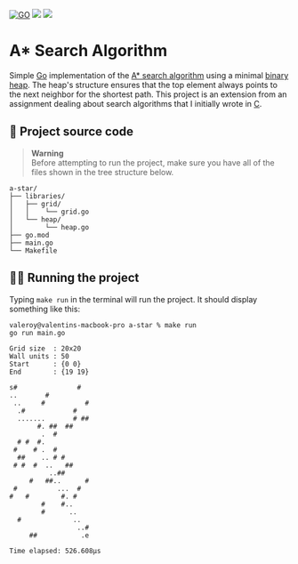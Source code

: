 [![GO](https://img.shields.io/badge/Go-1.18.2-lightgrey.svg?logo=go)](https://go.dev) ![](https://img.shields.io/badge/License-MIT-blue.svg) ![](https://img.shields.io/badge/Build-Passing-limegreen.svg)

# A* Search Algorithm

Simple [Go](https://go.dev/) implementation of the [A* search algorithm](https://en.wikipedia.org/wiki/A*_search_algorithm) using a minimal [binary heap](https://en.wikipedia.org/wiki/Binary_heap). The heap's structure ensures that the top element always points to the next neighbor for the shortest path. This project is an extension from an assignment dealing about search algorithms that I initially wrote in [C](https://en.wikipedia.org/wiki/C_(programming_language)).

## 🌱 Project source code

> **Warning**<br>
> Before attempting to run the project, make sure you have all of the files shown in the tree structure below.

```
a-star/
├── libraries/
│   ├── grid/
│   │    └── grid.go
│   └── heap/
│        └── heap.go
├── go.mod
├── main.go
└── Makefile
```

## 🏃🏽 Running the project

Typing `make run` in the terminal will run the project. It should display something like this:

```
valeroy@valentins-macbook-pro a-star % make run
go run main.go

Grid size  : 20x20
Wall units : 50
Start      : {0 0}
End        : {19 19}

s#               #   
..       #           
 ..     #          # 
  .#            #    
  .......       # ## 
       #. ##  ##     
        .  #         
  # #  #.            
 #    # .  #         
  ##    .. # #       
 # #  #  ..   ##     
          ..##       
     #   ##..      # 
 #          ...  #   
#   #        #. #    
        #    #..     
        #      ..    
  #             ..   
                 ..# 
     ##           .e 
                     
Time elapsed: 526.608µs
```